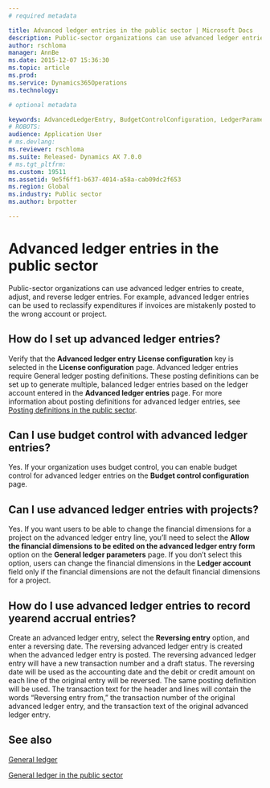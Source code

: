 ```yaml
---
# required metadata

title: Advanced ledger entries in the public sector | Microsoft Docs
description: Public-sector organizations can use advanced ledger entries to create, adjust, and reverse ledger entries. For example, advanced ledger entries can be used to reclassify expenditures if invoices are mistakenly posted to the wrong account or project.
author: rschloma
manager: AnnBe
ms.date: 2015-12-07 15:36:30
ms.topic: article
ms.prod: 
ms.service: Dynamics365Operations
ms.technology: 

# optional metadata

keywords: AdvancedLedgerEntry, BudgetControlConfiguration, LedgerParameters
# ROBOTS: 
audience: Application User
# ms.devlang: 
ms.reviewer: rschloma
ms.suite: Released- Dynamics AX 7.0.0
# ms.tgt_pltfrm: 
ms.custom: 19511
ms.assetid: 9e5f6ff1-b637-4014-a58a-cab09dc2f653
ms.region: Global
ms.industry: Public sector
ms.author: brpotter

---
```


# Advanced ledger entries in the public sector

Public-sector organizations can use advanced ledger entries to create, adjust, and reverse ledger entries. For example, advanced ledger entries can be used to reclassify expenditures if invoices are mistakenly posted to the wrong account or project.

How do I set up advanced ledger entries?
----------------------------------------

Verify that the **Advanced ledger entry** **License configuration** key is selected in the **License configuration** page. Advanced ledger entries require General ledger posting definitions. These posting definitions can be set up to generate multiple, balanced ledger entries based on the ledger account entered in the **Advanced ledger entries** page. For more information about posting definitions for advanced ledger entries, see [Posting definitions in the public sector](https://docs.microsoft.com/en-us/dynamics365/operations/financials/public-sector/posting-definitions-in-the-public-sector).

## Can I use budget control with advanced ledger entries?
Yes. If your organization uses budget control, you can enable budget control for advanced ledger entries on the **Budget control configuration** page.

## Can I use advanced ledger entries with projects?
Yes. If you want users to be able to change the financial dimensions for a project on the advanced ledger entry line, you’ll need to select the **Allow the financial dimensions to be edited on the advanced ledger entry form** option on the **General ledger parameters** page. If you don’t select this option, users can change the financial dimensions in the **Ledger account** field only if the financial dimensions are not the default financial dimensions for a project.

## How do I use advanced ledger entries to record yearend accrual entries?
Create an advanced ledger entry, select the **Reversing entry** option, and enter a reversing date. The reversing advanced ledger entry is created when the advanced ledger entry is posted. The reversing advanced ledger entry will have a new transaction number and a draft status. The reversing date will be used as the accounting date and the debit or credit amount on each line of the original entry will be reversed. The same posting definition will be used. The transaction text for the header and lines will contain the words “Reversing entry from,” the transaction number of the original advanced ledger entry, and the transaction text of the original advanced ledger entry.

See also
--------

[General ledger](https://docs.microsoft.com/en-us/dynamics365/operations/financials/general-ledger/general-ledger)

[General ledger in the public sector](https://ax.help.dynamics.com/en/?post_type=incsub_wiki&p=164121)

